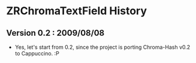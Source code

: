 ZRChromaTextField History
=========================

## Version 0.2 : 2009/08/08

- Yes, let's start from 0.2, since the project is porting Chroma-Hash v0.2 to Cappuccino. :P